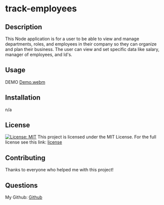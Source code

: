 # track-employees

## Description
This Node application is for a user to be able to view and manage departments, roles, and employees in their company so they can organize and plan their business. The user can view and set specific data like salary, manager of employees, and Id's.

## Usage
DEMO
[Demo.webm](https://user-images.githubusercontent.com/110785267/192914631-63fa7291-9ddd-453b-8bcd-a6a0b7172c6b.webm)

## Installation
n/a

## License
[![License: MIT](https://img.shields.io/badge/License-MIT-red.svg)](https://opensource.org/licenses/MIT)
This project is licensed under the MIT License. For the full license see this link: [license](https://opensource.org/licenses/MIT)

## Contributing
Thanks to everyone who helped me with this project!

## Questions
My Github: [Github](https://github.com/Aveheart)

